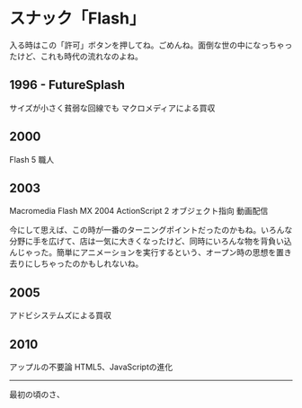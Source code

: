 # スナック「Flash」



入る時はこの「許可」ボタンを押してね。ごめんね。面倒な世の中になっちゃったけど、これも時代の流れなのよね。

## 1996 - FutureSplash

サイズが小さく貧弱な回線でも
マクロメディアによる買収

## 2000

Flash 5
職人

## 2003

Macromedia Flash MX 2004
ActionScript 2
オブジェクト指向
動画配信

今にして思えば、この時が一番のターニングポイントだったのかもね。いろんな分野に手を広げて、店は一気に大きくなったけど、同時にいろんな物を背負い込んじゃった。簡単にアニメーションを実行するという、オープン時の思想を置き去りにしちゃったのかもしれないね。

## 2005

アドビシステムズによる買収

## 2010

アップルの不要論
HTML5、JavaScriptの進化

----

最初の頃のさ、

<!--stackedit_data:
eyJoaXN0b3J5IjpbMTYwNzQ2MDc0MywtMTE5NTY0MDU0OSwxOT
g3NjYxNzIyLC0xMzY0MjA5MTc1LC0xOTc4MDU0MjIsMTI3NzI1
OTI4NV19
-->